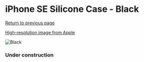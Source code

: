 # iPhone SE Silicone Case - Black

[Return to previous page](/iphone_7)

[High-resolution image from Apple](https://store.storeimages.cdn-apple.com/8756/as-images.apple.com/is/MXYH2?wid=4500&hei=4500&fmt=png)

<div style="width: 384px"><img src="/everyphone/MXYH2.png" alt="Black"></div>

### Under construction

